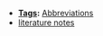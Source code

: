 - **[Tags](<Tags.md>):** [Abbreviations](<Abbreviations.md>)
- [literature notes](<literature notes.md>)

